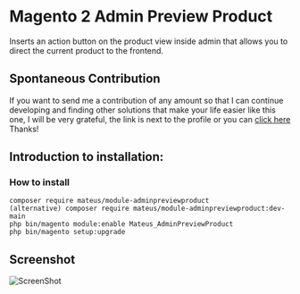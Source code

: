 # Magento 2 Admin Preview Product
Inserts an action button on the product view inside admin that allows you to direct the current product to the frontend. 

## Spontaneous Contribution
If you want to send me a contribution of any amount so that I can continue developing and finding other solutions that make your life easier like this one, I will be very grateful, the link is next to the profile or you can <a href="https://nubank.com.br/pagar/1bxwx1/WUDIrRFuUs" target="_blank">click here</a> Thanks!

## Introduction to installation:

### How to install

```
composer require mateus/module-adminpreviewproduct
(alternative) composer require mateus/module-adminpreviewproduct:dev-main
php bin/magento module:enable Mateus_AdminPreviewProduct
php bin/magento setup:upgrade
```

## Screenshot
![ScreenShot](https://github.com/mateussantin/magento2-admin-preview-product/blob/main/screenshot/preview.png)